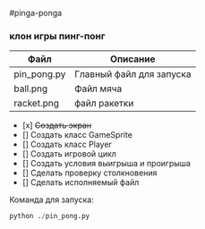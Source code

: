 #pinga-ponga

### клон игры пинг-понг

| Файл | Описание |
|---   |---       |
| pin_pong.py  |	Главный файл для запуска|
| ball.png | Файл мяча |
| racket.png | файл ракетки |



- [х] ~~Создать экран~~
- [] Создать класс GameSprite
- [] Создать класс Player
- [] Создать игровой цикл
- [] Создать условия выигрыша и проигрыша
- [] Сделать проверку столкновения
- [] Сделать исполняемый файл

Команда для запуска:
``` python
python ./pin_pong.py
```